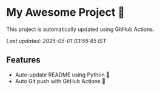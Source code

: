 # My Awesome Project 🚀

This project is automatically updated using GitHub Actions.

_Last updated: 2025-05-01 03:55:45 IST_

## Features
- Auto-update README using Python 🐍
- Auto Git push with GitHub Actions 🤖
